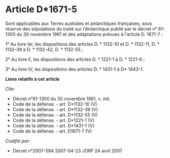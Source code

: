 # Article D*1671-5

Sont applicables aux Terres australes et antarctiques françaises, sous réserve des stipulations du traité sur l'Antarctique
publié par le décret n° 61-1300 du 30 novembre 1961 et des adaptations prévues à l'article D. 1671-7 : 

1° Au livre Ier, les dispositions des articles D. * 1132-10 et D. * 1132-11, D. * 1132-39 à D. * 1132-42, D. * 1132-55 ; 

2° Au livre II, les dispositions des articles D. * 1221-1 à D. * 1221-6 ; 

3° Au livre IV, les dispositions des articles D. * 1431-1 à D* 1443-1.

**Liens relatifs à cet article**

_Cite_:

  - Décret n°61-1300 du 30 novembre 1961, v. init.
  - Code de la défense. - art. D*1132-10 (V)
  - Code de la défense. - art. D*1132-39 (V)
  - Code de la défense. - art. D*1132-55 (V)
  - Code de la défense. - art. D*1221-1 (V)
  - Code de la défense. - art. D*1431-1 (V)
  - Code de la défense. - art. D1671-7 (V)

_Codifié par_:

  - Décret n°2007-584 2007-04-23 JORF 24 avril 2007
